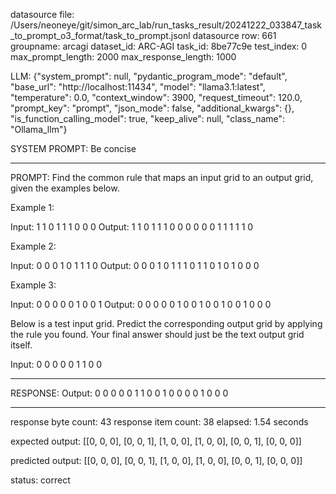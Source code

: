 datasource file: /Users/neoneye/git/simon_arc_lab/run_tasks_result/20241222_033847_task_to_prompt_o3_format/task_to_prompt.jsonl
datasource row: 661
groupname: arcagi
dataset_id: ARC-AGI
task_id: 8be77c9e
test_index: 0
max_prompt_length: 2000
max_response_length: 1000

LLM:
{"system_prompt": null, "pydantic_program_mode": "default", "base_url": "http://localhost:11434", "model": "llama3.1:latest", "temperature": 0.0, "context_window": 3900, "request_timeout": 120.0, "prompt_key": "prompt", "json_mode": false, "additional_kwargs": {}, "is_function_calling_model": true, "keep_alive": null, "class_name": "Ollama_llm"}

SYSTEM PROMPT:
Be concise

---

PROMPT:
Find the common rule that maps an input grid to an output grid, given the examples below.

Example 1:

Input:
1 1 0
1 1 1
0 0 0
Output:
1 1 0
1 1 1
0 0 0
0 0 0
1 1 1
1 1 0

Example 2:

Input:
0 0 0
1 0 1
1 1 0
Output:
0 0 0
1 0 1
1 1 0
1 1 0
1 0 1
0 0 0

Example 3:

Input:
0 0 0
0 0 1
0 0 1
Output:
0 0 0
0 0 1
0 0 1
0 0 1
0 0 1
0 0 0

Below is a test input grid. Predict the corresponding output grid by applying the rule you found. Your final answer should just be the text output grid itself.

Input:
0 0 0
0 0 1
1 0 0


---

RESPONSE:
Output:
0 0 0
0 0 1
1 0 0
1 0 0
0 0 1
0 0 0

---


response byte count: 43
response item count: 38
elapsed: 1.54 seconds

expected output:
[[0, 0, 0], [0, 0, 1], [1, 0, 0], [1, 0, 0], [0, 0, 1], [0, 0, 0]]

predicted output:
[[0, 0, 0], [0, 0, 1], [1, 0, 0], [1, 0, 0], [0, 0, 1], [0, 0, 0]]

status: correct
